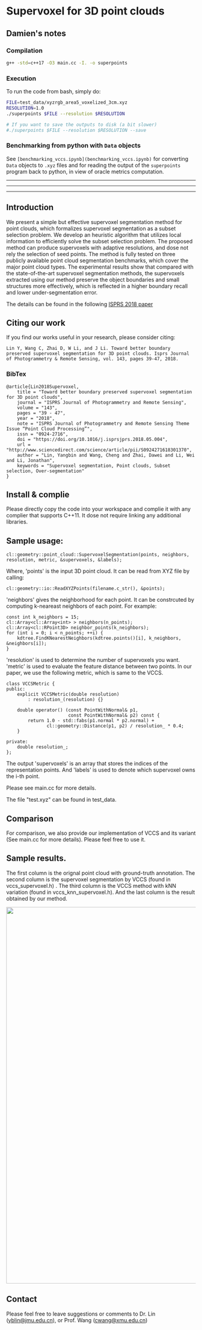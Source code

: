 # Supervoxel for 3D point clouds

## Damien's notes

### Compilation
```bash
g++ -std=c++17 -O3 main.cc -I. -o superpoints
```

### Execution

To run the code from bash, simply do:

```bash
FILE=test_data/xyzrgb_area5_voxelized_3cm.xyz
RESOLUTION=1.0
./superpoints $FILE --resolution $RESOLUTION

# If you want to save the outputs to disk (a bit slower)
#./superpoints $FILE --resolution $RESOLUTION --save
```

### Benchmarking from python with `Data` objects
See `[benchmarking_vccs.ipynb](benchmarking_vccs.ipynb)` for converting 
`Data` objects to `.xyz` files and for reading the output of the 
`superpoints` program back to python, in view of oracle metrics 
computation.

---

---

---

## Introduction
We present a simple but effective supervoxel segmentation method for point clouds, which formalizes supervoxel segmentation as a subset selection problem. We develop an heuristic algorithm that utilizes local information to efficiently solve the subset selection problem. The proposed method can produce supervoxels with adaptive resolutions, and dose not rely the selection of seed points. The method is fully tested on three publicly available point cloud segmentation benchmarks, which cover the major point cloud types. The experimental results show that compared with the state-of-the-art supervoxel segmentation methods, the supervoxels extracted using our method preserve the object boundaries and small structures more effectively, which is reflected in a higher boundary recall and lower under-segmentation error.

The details can be found in the following [ISPRS 2018 paper](https://www.sciencedirect.com/science/article/pii/S0924271618301370)

## Citing our work
If you find our works useful in your research, please consider citing:

	Lin Y, Wang C, Zhai D, W Li, and J Li. Toward better boundary preserved supervoxel segmentation for 3D point clouds. Isprs Journal of Photogrammetry & Remote Sensing, vol. 143, pages 39-47, 2018.
	
### BibTex

	@article{Lin2018Supervoxel,
		title = "Toward better boundary preserved supervoxel segmentation for 3D point clouds",
		journal = "ISPRS Journal of Photogrammetry and Remote Sensing",
		volume = "143",
		pages = "39 - 47",
		year = "2018",
		note = "ISPRS Journal of Photogrammetry and Remote Sensing Theme Issue “Point Cloud Processing”",
		issn = "0924-2716",
		doi = "https://doi.org/10.1016/j.isprsjprs.2018.05.004",
		url = "http://www.sciencedirect.com/science/article/pii/S0924271618301370",
		author = "Lin, Yangbin and Wang, Cheng and Zhai, Dawei and Li, Wei and Li, Jonathan",
		keywords = "Supervoxel segmentation, Point clouds, Subset selection, Over-segmentation"
	}
   
## Install & complie

Please directly copy the code into your workspace and complie it with any complier that supports C++11. It dose not require linking any additional libraries.

## Sample usage:
	cl::geometry::point_cloud::SupervoxelSegmentation(points, neighbors, resolution, metric, &supervoxels, &labels);

Where, 'points' is the input 3D point cloud. It can be read from XYZ file by calling: 

	cl::geometry::io::ReadXYZPoints(filename.c_str(), &points);

'neighbors' gives the neighborhood for each point. It can be constrcuted by computing k-neareast neighbors of each point. For example:

	const int k_neighbors = 15;
	cl::Array<cl::Array<int> > neighbors(n_points);
    cl::Array<cl::RPoint3D> neighbor_points(k_neighbors);
    for (int i = 0; i < n_points; ++i) {
        kdtree.FindKNearestNeighbors(kdtree.points()[i], k_neighbors, &neighbors[i]);
	}
	
'resolution' is used to determine the number of supervoxels you want.
'metric' is used to evaluate the feature distance between two points. In our paper, we use the following metric, which is same to the VCCS.
	
	class VCCSMetric {
	public:
		explicit VCCSMetric(double resolution)
			: resolution_(resolution) {}

		double operator() (const PointWithNormal& p1,
						   const PointWithNormal& p2) const {
			return 1.0 - std::fabs(p1.normal * p2.normal) +
				   cl::geometry::Distance(p1, p2) / resolution_ * 0.4;
		}

	private:
		double resolution_;
	};
	
The output 'supervoxels' is an array that stores the indices of the representation points. 
And 'labels' is used to denote which supervoxel owns the i-th point.
	
Please see main.cc for more details.

The file "test.xyz" can be found in test_data.

## Comparison
For comparison, we also provide our implementation of VCCS and its variant (See main.cc for more details). 
Please feel free to use it.

## Sample results. 

The first column is the orignal point cloud with ground-truth annotation. The second column is the supervoxel segmentation by VCCS (found in vccs_supervoxel.h) . The third column is the VCCS method with kNN variation (found in vccs_knn_supervoxel.h). And the last column is the result obtained by our method.

<img src="https://github.com/yblin/Supervoxel-for-3D-point-clouds/blob/master/sample1.png" width="1000">

## Contact

Please feel free to leave suggestions or comments to Dr. Lin (yblin@jmu.edu.cn), or Prof. Wang (cwang@xmu.edu.cn)


